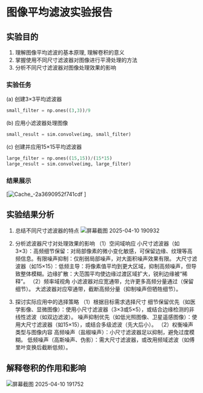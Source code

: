 # 图像平均滤波实验报告

## 实验目的
1. 理解图像平均滤波的基本原理, 理解卷积的意义
2. 掌握使用不同尺寸滤波器对图像进行平滑处理的方法
3. 分析不同尺寸滤波器对图像处理效果的影响

### 实验任务 

(a) 创建3×3平均滤波器
```python
small_filter = np.ones((3,3))/9
 ```
 (b) 应用小滤波器处理图像
```python
small_result = sim.convolve(img, small_filter)
 ```
 (c) 创建并应用15×15平均滤波器
```python
large_filter = np.ones((15,15))/(15*15)
large_result = sim.convolve(img, large_filter)
 ```

### 结果展示
[![Cache_-2a3690952f741cdf](https://github.com/user-attachments/assets/fd1ea76b-d8d2-4737-89dc-e753ad19d0f1)
]

## 实验结果分析
1. 总结不同尺寸滤波器的特点
   ![屏幕截图 2025-04-10 190932](https://github.com/user-attachments/assets/29420884-ef1b-4ba7-9ac3-6712994a4154)

2. 分析滤波器尺寸对处理效果的影响
  （1）空间域响应
       小尺寸滤波器（如3×3）：高频细节保留：对局部像素的微小变化敏感，可保留边缘、纹理等高频信息。有限噪声抑制：仅削弱局部噪声，对大面积噪声效果有限。
       大尺寸滤波器（如15×15）：低频主导：将像素值平均到更大区域，抑制高频噪声，但导致整体模糊。边缘扩散：大范围平均使边缘过渡区域扩大，锐利边缘被“稀释”。
  （2）频率域视角
       小滤波器对应宽通带，允许更多高频分量通过（保留细节）。
       大滤波器对应窄通带，截断高频分量（抑制噪声但牺牲细节）。
3. 探讨实际应用中的选择策略
   （1）根据目标需求选择尺寸
       细节保留优先（如医学影像、显微图像）：使用小尺寸滤波器（3×3或5×5），或结合边缘检测的非线性滤波（如双边滤波）。
       噪声抑制优先（如低光照图像、卫星遥感图像）：使用大尺寸滤波器（如15×15），或结合多级滤波（先大后小）。
   （2）权衡噪声类型与图像内容
       高频噪声（盐椒噪声）：小尺寸滤波器足以抑制，避免过度模糊。
       低频噪声（高斯噪声、伪影）：需大尺寸滤波器，或改用频域滤波（如傅里叶变换后截断低频）。

## 解释卷积的作用和影响
![屏幕截图 2025-04-10 191752](https://github.com/user-attachments/assets/72390b0e-3873-4266-95d3-3d203d042817)
